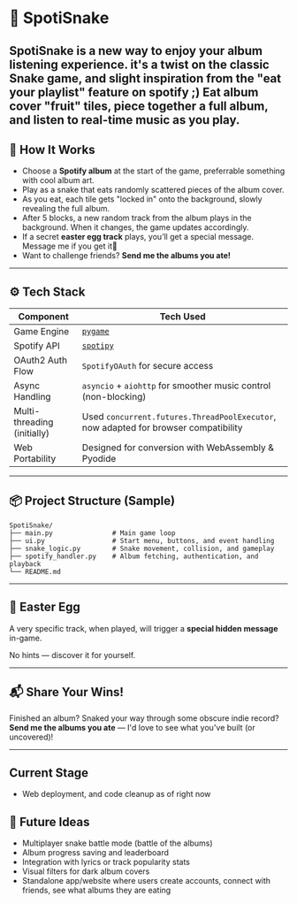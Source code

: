 # 🎵 SpotiSnake

**SpotiSnake** is a new way to enjoy your album listening experience.
it's a twist on the classic Snake game, and slight inspiration from the "eat your playlist" feature on spotify ;)
Eat album cover "fruit" tiles, piece together a full album, and listen to real-time music as you play.
---

## 🐍 How It Works

- Choose a **Spotify album** at the start of the game, preferrable something with cool album art.
- Play as a snake that eats randomly scattered pieces of the album cover.
- As you eat, each tile gets "locked in" onto the background, slowly revealing the full album.
- After 5 blocks, a new random track from the album plays in the background. When it changes, the game updates accordingly.
- If a secret **easter egg track** plays, you’ll get a special message. Message me if you get it👀
- Want to challenge friends? **Send me the albums you ate!**

---

## ⚙️ Tech Stack

| Component            | Tech Used                                     |
|---------------------|-----------------------------------------------|
| Game Engine          | [`pygame`](https://www.pygame.org/)          |
| Spotify API          | [`spotipy`](https://spotipy.readthedocs.io/) |
| OAuth2 Auth Flow     | `SpotifyOAuth` for secure access              |
| Async Handling       | `asyncio` + `aiohttp` for smoother music control (non-blocking) |
| Multi-threading (initially) | Used `concurrent.futures.ThreadPoolExecutor`, now adapted for browser compatibility |
| Web Portability      | Designed for conversion with WebAssembly & Pyodide |

---

## 📦 Project Structure (Sample)

```
SpotiSnake/
├── main.py               # Main game loop
├── ui.py                 # Start menu, buttons, and event handling
├── snake_logic.py        # Snake movement, collision, and gameplay
├── spotify_handler.py    # Album fetching, authentication, and playback
└── README.md
```

---

## 🎁 Easter Egg

A very specific track, when played, will trigger a **special hidden message** in-game.

No hints — discover it for yourself.

---

## 📬 Share Your Wins!

Finished an album? Snaked your way through some obscure indie record?  
**Send me the albums you ate** — I'd love to see what you've built (or uncovered)!

---

## Current Stage
- Web deployment, and code cleanup as of right now

## 🧠 Future Ideas
- Multiplayer snake battle mode (battle of the albums)
- Album progress saving and leaderboard
- Integration with lyrics or track popularity stats
- Visual filters for dark album covers
- Standalone app/website where users create accounts, connect with friends, see what albums they are eating

